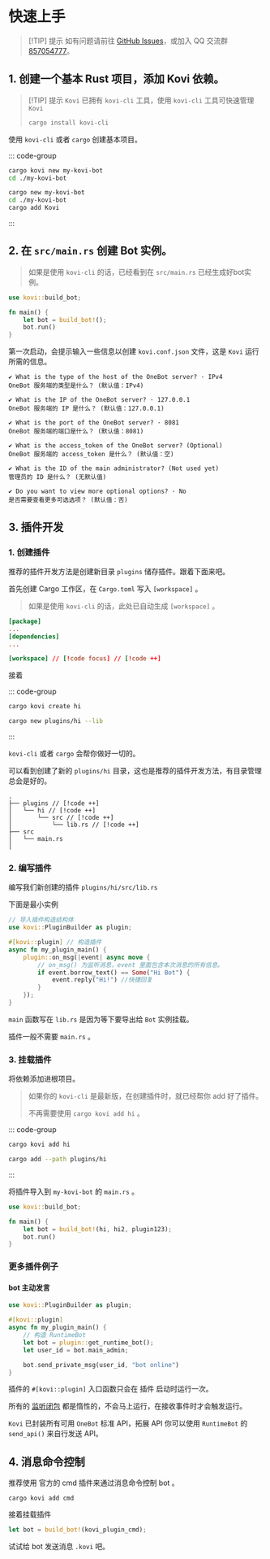 # 快速上手

> [!TIP] 提示
> 如有问题请前往 [GitHub Issues](https://github.com/thricecola/Kovi/issues)，或加入 QQ 交流群 [857054777](https://qm.qq.com/q/kmpSBOVaCI)。

## 1. 创建一个基本 Rust 项目，添加 Kovi 依赖。

> [!TIP] 提示
> `Kovi` 已拥有 `kovi-cli` 工具，使用 `kovi-cli` 工具可快速管理 `Kovi`
>
> ```bash
> cargo install kovi-cli
> ```

使用 `kovi-cli` 或者 `cargo` 创建基本项目。

::: code-group

```bash [kovi-cli]
cargo kovi new my-kovi-bot
cd ./my-kovi-bot
```

```bash [cargo]
cargo new my-kovi-bot
cd ./my-kovi-bot
cargo add Kovi
```

:::

## 2. 在 `src/main.rs` 创建 Bot 实例。

> 如果是使用 `kovi-cli` 的话，已经看到在 `src/main.rs` 已经生成好bot实例。

```rust
use kovi::build_bot;

fn main() {
    let bot = build_bot!();
    bot.run()
}
```

第一次启动，会提示输入一些信息以创建 `kovi.conf.json` 文件，这是 `Kovi` 运行所需的信息。

```
✔ What is the type of the host of the OneBot server? · IPv4
OneBot 服务端的类型是什么？ (默认值：IPv4)

✔ What is the IP of the OneBot server? · 127.0.0.1
OneBot 服务端的 IP 是什么？ (默认值：127.0.0.1)

✔ What is the port of the OneBot server? · 8081
OneBot 服务端的端口是什么？ (默认值：8081)

✔ What is the access_token of the OneBot server? (Optional)
OneBot 服务端的 access_token 是什么？ (默认值：空)

✔ What is the ID of the main administrator? (Not used yet)
管理员的 ID 是什么？ (无默认值)

✔ Do you want to view more optional options? · No
是否需要查看更多可选选项？ (默认值：否)
```

## 3. 插件开发

### 1. 创建插件

推荐的插件开发方法是创建新目录 `plugins` 储存插件。跟着下面来吧。

首先创建 Cargo 工作区，在 `Cargo.toml` 写入 `[workspace]` 。

> 如果是使用 `kovi-cli` 的话，此处已自动生成 `[workspace]` 。

```toml
[package]
...
[dependencies]
...

[workspace] // [!code focus] // [!code ++]
```

接着

::: code-group

```bash [kovi-cli]
cargo kovi create hi
```

```bash [cargo]
cargo new plugins/hi --lib
```

:::

`kovi-cli` 或者 `cargo` 会帮你做好一切的。

可以看到创建了新的 `plugins/hi` 目录，这也是推荐的插件开发方法，有目录管理总会是好的。

```
.
├── plugins // [!code ++]
│   └── hi // [!code ++]
│       └── src // [!code ++]
│           └── lib.rs // [!code ++]
├── src
│   └── main.rs
│
```

### 2. 编写插件

编写我们新创建的插件 `plugins/hi/src/lib.rs`

下面是最小实例

```rust
// 导入插件构造结构体
use kovi::PluginBuilder as plugin;

#[kovi::plugin] // 构造插件
async fn my_plugin_main() {
    plugin::on_msg(|event| async move {
        // on_msg() 为监听消息，event 里面包含本次消息的所有信息。
        if event.borrow_text() == Some("Hi Bot") {
            event.reply("Hi!") //快捷回复
        }
    });
}
```

`main` 函数写在 `lib.rs` 是因为等下要导出给 `Bot` 实例挂载。

插件一般不需要 `main.rs` 。

### 3. 挂载插件

将依赖添加进根项目。

> 如果你的 `kovi-cli` 是最新版，在创建插件时，就已经帮你 add 好了插件。
>
> 不再需要使用 `cargo kovi add hi` 。

::: code-group

```bash [kovi-cli]
cargo kovi add hi
```

```bash [cargo]
cargo add --path plugins/hi
```

:::

将插件导入到 `my-kovi-bot` 的 `main.rs` 。

```rust
use kovi::build_bot;

fn main() {
    let bot = build_bot!(hi, hi2, plugin123);
    bot.run()
}
```

### 更多插件例子

#### bot 主动发言

```rust
use kovi::PluginBuilder as plugin;

#[kovi::plugin]
async fn my_plugin_main() {
    // 构造 RuntimeBot
    let bot = plugin::get_runtime_bot();
    let user_id = bot.main_admin;

    bot.send_private_msg(user_id, "bot online")
}
```

插件的 `#[kovi::plugin]` 入口函数只会在 插件 启动时运行一次。

所有的 [监听闭包](/plugin/on_event) 都是惰性的，不会马上运行，在接收事件时才会触发运行。

`Kovi` 已封装所有可用 `OneBot` 标准 API，拓展 API 你可以使用 `RuntimeBot` 的 `send_api()` 来自行发送 API。

## 4. 消息命令控制

推荐使用 官方的 cmd 插件来通过消息命令控制 bot 。

```shell
cargo kovi add cmd
```

接着挂载插件

```rust
let bot = build_bot!(kovi_plugin_cmd);
```

试试给 bot 发送消息 `.kovi` 吧。
